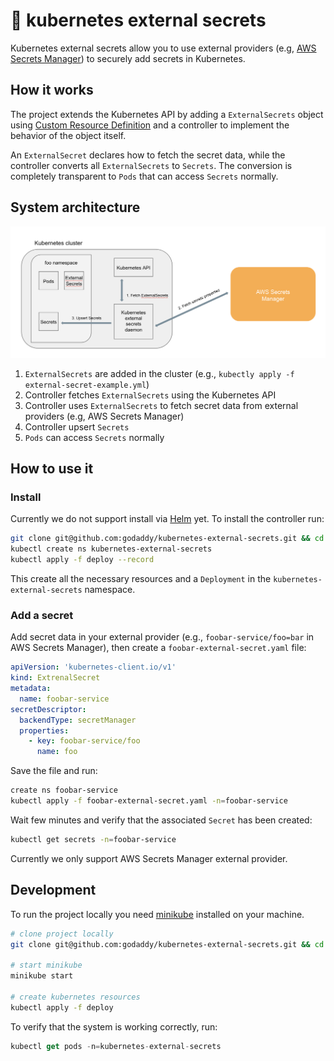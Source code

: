 # 💂 kubernetes external secrets

Kubernetes external secrets allow you to use external providers (e.g, [AWS Secrets Manager](https://aws.amazon.com/secrets-manager/)) to securely add secrets in Kubernetes.

## How it works

The project extends the Kubernetes API by adding a `ExternalSecrets` object using [Custom Resource Definition](https://kubernetes.io/docs/concepts/extend-kubernetes/api-extension/custom-resources/) and a controller to implement the behavior of the object itself.

An `ExternalSecret` declares how to fetch the secret data, while the controller converts all `ExternalSecrets` to `Secrets`.
The conversion is completely transparent to `Pods` that can access `Secrets` normally.

## System architecture

![Architecture](architecture.png)

1. `ExternalSecrets` are added in the cluster (e.g., `kubectly apply -f external-secret-example.yml`)
1. Controller fetches `ExternalSecrets` using the Kubernetes API
1. Controller uses `ExternalSecrets` to fetch secret data from external providers (e.g, AWS Secrets Manager)
1. Controller upsert `Secrets`
1. `Pods` can access `Secrets` normally

## How to use it

### Install

Currently we do not support install via [Helm](https://helm.sh/) yet. To install the controller run:

```sh
git clone git@github.com:godaddy/kubernetes-external-secrets.git && cd kubernetes-external-secrets
kubectl create ns kubernetes-external-secrets
kubectl apply -f deploy --record
```

This create all the necessary resources and a `Deployment` in the `kubernetes-external-secrets` namespace.

### Add a secret

Add secret data in your external provider (e.g., `foobar-service/foo=bar` in AWS Secrets Manager), then create a `foobar-external-secret.yaml` file:

```yml
apiVersion: 'kubernetes-client.io/v1'
kind: ExtrenalSecret
metadata:
  name: foobar-service
secretDescriptor:
  backendType: secretManager
  properties:
    - key: foobar-service/foo
      name: foo
```

Save the file and run:

```sh
create ns foobar-service
kubectl apply -f foobar-external-secret.yaml -n=foobar-service
```

Wait few minutes and verify that the associated `Secret` has been created:

```sh
kubectl get secrets -n=foobar-service
```

Currently we only support AWS Secrets Manager external provider.

## Development

To run the project locally you need [minikube](https://kubernetes.io/docs/tasks/tools/install-minikube/) installed on your machine.

```sh
# clone project locally
git clone git@github.com:godaddy/kubernetes-external-secrets.git && cd kubernetes-external-secrets

# start minikube
minikube start

# create kubernetes resources
kubectl apply -f deploy
```

To verify that the system is working correctly, run:

```js
kubectl get pods -n=kubernetes-external-secrets
```
